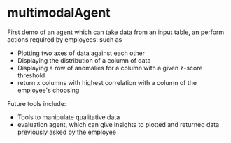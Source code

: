 # multimodalAgent

First demo of an agent which can take data from an input table, an perform actions required by employees: such as 
- Plotting two axes of data against each other
- Displaying the distribution of a column of data
- Displaying a row of anomalies for a column with a given z-score threshold
- return x columns with highest correlation with a column of the employee's choosing

Future tools include:
- Tools to manipulate qualitative data
- evaluation agent, which can give insights to plotted and returned data previously asked by the employee

